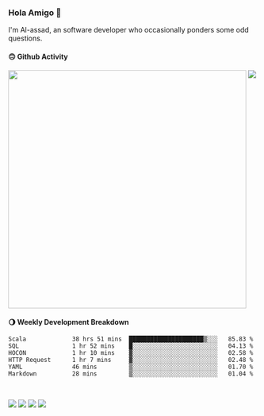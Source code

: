 ### Hola Amigo 🤣   

I'm Al-assad, an software developer who occasionally ponders some odd questions.  
 
#### 🙃 Github Activity 
<div>
  <img src="https://github-readme-stats.vercel.app/api?username=al-assad&show_icons=true" align="top" style="display: inline-block;" width="480"/>
  <img src="https://github-readme-stats.vercel.app/api/top-langs/?username=al-assad&hide=css,html&langs_count=8&layout=compact" align="top" style="display: inline-block;"/>
</div>

#### 🌖 Weekly Development Breakdown
<!--START_SECTION:waka-->

```text
Scala             38 hrs 51 mins  █████████████████████▒░░░   85.83 %
SQL               1 hr 52 mins    █░░░░░░░░░░░░░░░░░░░░░░░░   04.13 %
HOCON             1 hr 10 mins    ▓░░░░░░░░░░░░░░░░░░░░░░░░   02.58 %
HTTP Request      1 hr 7 mins     ▓░░░░░░░░░░░░░░░░░░░░░░░░   02.48 %
YAML              46 mins         ▒░░░░░░░░░░░░░░░░░░░░░░░░   01.70 %
Markdown          28 mins         ▒░░░░░░░░░░░░░░░░░░░░░░░░   01.04 %
```

<!--END_SECTION:waka-->

<br>

<a href="https://twitter.com/Alassad_dev"><img src="https://img.shields.io/badge/Twitter-@Alassad__dev-blue?style=flat&logo=twitter" /></a>
<a href="https://t.me/alassad_dev"><img src="https://img.shields.io/badge/Telegram-@alassad__dev-orange?style=flat&logo=telegram" /></a>
<a href="https://assad.notion.site"><img src="https://img.shields.io/badge/Notion-Al--assad's_Blog-red?style=flat&logo=notion" /></a>
<a href="https://assad.notion.site/Notes-0dbfb98e35034fd5ba4a21cea8006145"><img src="https://img.shields.io/badge/Notion-Al--assad's_Note-yellow?style=flat&logo=notion" /></a>

